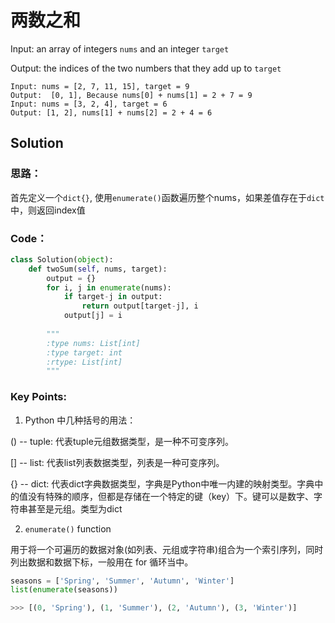 # 两数之和 

Input: an array of integers ```nums``` and an integer ```target```

Output: the indices of the two numbers that they add up to ```target```

```
Input: nums = [2, 7, 11, 15], target = 9
Output:  [0, 1], Because nums[0] + nums[1] = 2 + 7 = 9 
Input: nums = [3, 2, 4], target = 6
Output: [1, 2], nums[1] + nums[2] = 2 + 4 = 6
```

## Solution 

### 思路：
首先定义一个```dict{}```, 使用```enumerate()```函数遍历整个nums，如果差值存在于```dict```中，则返回index值

### Code： 

```python
class Solution(object):
    def twoSum(self, nums, target):
        output = {}
        for i, j in enumerate(nums):
            if target-j in output:
                return output[target-j], i
            output[j] = i
                    
        """
        :type nums: List[int]
        :type target: int
        :rtype: List[int]
        """
```

### Key Points: 

1. Python 中几种括号的用法：

() -- tuple: 代表tuple元组数据类型，是一种不可变序列。

[] -- list:  代表list列表数据类型，列表是一种可变序列。

{} -- dict:  代表dict字典数据类型，字典是Python中唯一内建的映射类型。字典中的值没有特殊的顺序，但都是存储在一个特定的键（key）下。键可以是数字、字符串甚至是元组。类型为dict

2. ```enumerate()``` function 

用于将一个可遍历的数据对象(如列表、元组或字符串)组合为一个索引序列，同时列出数据和数据下标，一般用在 for 循环当中。

``` python
seasons = ['Spring', 'Summer', 'Autumn', 'Winter']
list(enumerate(seasons))

>>> [(0, 'Spring'), (1, 'Summer'), (2, 'Autumn'), (3, 'Winter')]
``` 

